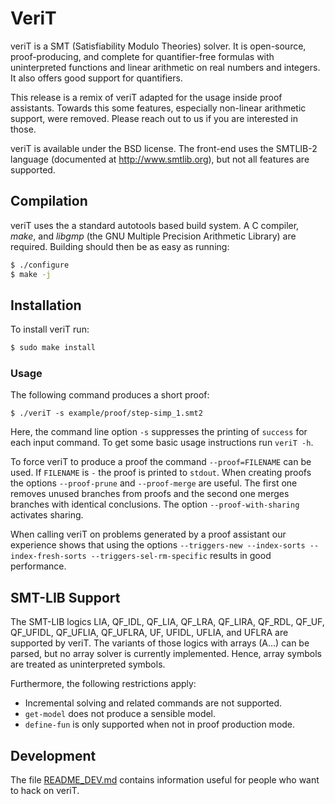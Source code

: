 # VeriT

veriT is a SMT (Satisfiability Modulo Theories) solver. It is
open-source, proof-producing, and complete for quantifier-free formulas
with uninterpreted functions and linear arithmetic on real numbers and
integers. It also offers good support for quantifiers.

This release is a remix of veriT adapted for the usage inside proof
assistants. Towards this some features, especially non-linear arithmetic
support, were removed.  Please reach out to us if you are interested
in those.

veriT is available under the BSD license.  The front-end uses the
SMTLIB-2 language (documented at http://www.smtlib.org), but not all
features are supported.


## Compilation

veriT uses the a standard autotools based build system. A C compiler,
*make*, and *libgmp* (the GNU Multiple Precision Arithmetic Library)
are required.  Building should then be as easy as running:

```bash
$ ./configure
$ make -j
```

## Installation

To install veriT run:
```bash
$ sudo make install
```

### Usage

The following command produces a short proof:
```
$ ./veriT -s example/proof/step-simp_1.smt2
```

Here, the command line option `-s` suppresses the printing of `success`
for each input command. To get some basic usage instructions run
`veriT -h`.

To force veriT to produce a proof the command `--proof=FILENAME` can be used.
If `FILENAME` is `-` the proof is printed to `stdout`. When creating proofs
the options `--proof-prune` and `--proof-merge` are useful. The first one
removes unused branches from proofs and the second one merges branches with
identical conclusions. The option `--proof-with-sharing` activates sharing.

When calling veriT on problems generated by a proof assistant our
experience shows that using the options
`--triggers-new --index-sorts --index-fresh-sorts --triggers-sel-rm-specific`
results in good performance.

## SMT-LIB Support

The SMT-LIB logics LIA, QF_IDL, QF_LIA, QF_LRA, QF_LIRA, QF_RDL, QF_UF,
QF_UFIDL, QF_UFLIA, QF_UFLRA, UF, UFIDL, UFLIA, and UFLRA are supported
by veriT. The variants of those logics with arrays (A...) can be parsed,
but no array solver is currently implemented. Hence, array symbols are
treated as uninterpreted symbols.

Furthermore, the following restrictions apply:
* Incremental solving and related commands are not supported.
* `get-model` does not produce a sensible model.
* `define-fun` is only supported when not in proof production mode.


## Development

The file [README_DEV.md](README_DEV.md) contains information useful for
people who want to hack on veriT.

